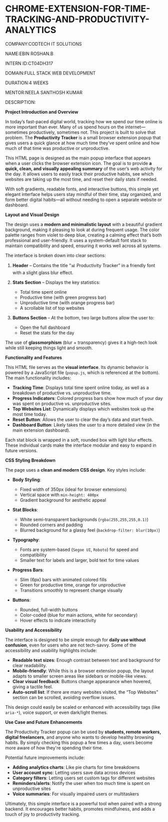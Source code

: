# CHROME-EXTENSION-FOR-TIME-TRACKING-AND-PRODUCTIVITY-ANALYTICS


COMPANY:CODTECH IT SOLUTIONS

NAME:EBIN ROSHAN.B

INTERN ID:CT04DH317

DOMAIN:FULL STACK WEB DEVELOPMENT

DURATION:4 WEEKS

MENTOR:NEELA SANTHOSH KUMAR

DESCRIPTION:

**Project Introduction and Overview**

In today’s fast-paced digital world, tracking how we spend our time online is more important than ever. Many of us spend hours on the internet—sometimes productively, sometimes not. This project is built to solve that problem. The **Productivity Tracker** is a small browser extension popup that gives users a quick glance at how much time they’ve spent online and how much of that time was productive or unproductive.

This HTML page is designed as the main popup interface that appears when a user clicks the browser extension icon. The goal is to provide **a quick, clean, and visually appealing summary** of the user’s web activity for the day. It allows users to easily track their productive habits, see which websites are taking up the most time, and reset their daily stats if needed.

With soft gradients, readable fonts, and interactive buttons, this simple yet elegant interface helps users stay mindful of their time, stay organized, and form better digital habits—all without needing to open a separate website or dashboard.

**Layout and Visual Design**

The design uses a **modern and minimalistic layout** with a beautiful gradient background, making it pleasing to look at during frequent usage. The color palette ranges from violet to deep blue, creating a calming effect that’s both professional and user-friendly. It uses a system-default font stack to maintain compatibility and speed, ensuring it works well across all systems.

The interface is broken down into clear sections:

1. **Header** – Contains the title “📊 Productivity Tracker” in a friendly font with a slight glass blur effect.
2. **Stats Section** – Displays the key statistics:

   * Total time spent online
   * Productive time (with green progress bar)
   * Unproductive time (with orange progress bar)
   * A scrollable list of top websites
3. **Buttons Section** – At the bottom, two large buttons allow the user to:

   * Open the full dashboard
   * Reset the stats for the day

The use of **glassmorphism** (blur + transparency) gives it a high-tech look while still keeping things light and smooth.

**Functionality and Features**

This HTML file serves as the **visual interface**. Its dynamic behavior is powered by a JavaScript file (`popup.js`, which is referenced at the bottom). The main functionality includes:

* **Tracking Time**: Displays total time spent online today, as well as a breakdown of productive vs. unproductive time.
* **Progress Indicators**: Colored progress bars show how much of your day was spent on productive vs. unproductive sites.
* **Top Websites List**: Dynamically displays which websites took up the most time today.
* **Reset Button**: Allows the user to clear the day’s data and start fresh.
* **Dashboard Button**: Likely takes the user to a more detailed view (in the main extension dashboard).

Each stat block is wrapped in a soft, rounded box with light blur effects. These individual cards make the interface modular and easy to expand in future versions.

**CSS Styling Breakdown**

The page uses a **clean and modern CSS design**. Key styles include:

* **Body Styling**:

  * Fixed width of 350px (ideal for browser extensions)
  * Vertical space with `min-height: 400px`
  * Gradient background for aesthetic appeal

* **Stat Blocks**:

  * White semi-transparent backgrounds (`rgba(255,255,255,0.1)`)
  * Rounded corners and padding
  * Blurred background for a glassy feel (`backdrop-filter: blur(10px)`)

* **Typography**:

  * Fonts are system-based (`Segoe UI`, `Roboto`) for speed and compatibility
  * Smaller text for labels and larger, bold text for time values

* **Progress Bars**:

  * Slim (6px) bars with animated colored fills
  * Green for productive time, orange for unproductive
  * Transitions smoothly to represent change visually

* **Buttons**:

  * Rounded, full-width buttons
  * Color-coded (blue for main actions, white for secondary)
  * Hover effects to indicate interactivity

**Usability and Accessibility**

The interface is designed to be simple enough for **daily use without confusion**, even for users who are not tech-savvy. Some of the accessibility and usability highlights include:

* **Readable text sizes**: Enough contrast between text and background for clear readability.
* **Mobile-friendly**: While this is a browser extension popup, the layout adapts to smaller screen areas like sidebars or mobile-like views.
* **Clear visual feedback**: Buttons change appearance when hovered, giving a tactile feel.
* **Auto-scroll list**: If there are many websites visited, the “Top Websites” section can be scrolled, avoiding overflow issues.

This design could easily be scaled or enhanced with accessibility tags (like `aria-*`), voice support, or even dark/light themes.

**Use Case and Future Enhancements**

The Productivity Tracker popup can be used by **students, remote workers, digital freelancers**, and anyone who wants to develop healthy browsing habits. By simply checking this popup a few times a day, users become more aware of how they're spending their time.

Potential future improvements include:

* **Adding analytics charts**: Like pie charts for time breakdowns
* **User account sync**: Letting users save data across devices
* **Category filters**: Letting users set custom tags for different websites
* **Reminders/alerts**: Notify the user when too much time is spent on unproductive sites
* **Voice summaries**: For visually impaired users or multitaskers

Ultimately, this simple interface is a powerful tool when paired with a strong backend. It encourages better habits, promotes mindfulness, and adds a touch of joy to productivity tracking.

